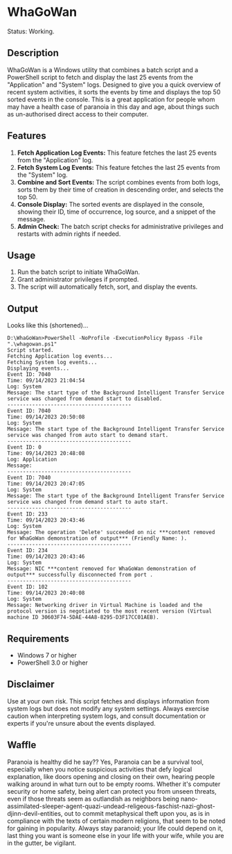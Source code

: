 # WhaGoWan
Status: Working.

## Description
WhaGoWan is a Windows utility that combines a batch script and a PowerShell script to fetch and display the last 25 events from the "Application" and "System" logs. Designed to give you a quick overview of recent system activities, it sorts the events by time and displays the top 50 sorted events in the console. This is a great application for people whom may have a health case of paranoia in this day and age, about things such as un-authorised direct access to their computer.

## Features

1. **Fetch Application Log Events:** This feature fetches the last 25 events from the "Application" log.
2. **Fetch System Log Events:** This feature fetches the last 25 events from the "System" log.
3. **Combine and Sort Events:** The script combines events from both logs, sorts them by their time of creation in descending order, and selects the top 50.
4. **Console Display:** The sorted events are displayed in the console, showing their ID, time of occurrence, log source, and a snippet of the message.
5. **Admin Check:** The batch script checks for administrative privileges and restarts with admin rights if needed.

## Usage

1. Run the batch script to initiate WhaGoWan.
2. Grant administrator privileges if prompted.
3. The script will automatically fetch, sort, and display the events.

## Output
Looks like this (shortened)...
```
D:\WhaGoWan>PowerShell -NoProfile -ExecutionPolicy Bypass -File ".\whagowan.ps1"
Script started.
Fetching Application log events...
Fetching System log events...
Displaying events...
Event ID: 7040
Time: 09/14/2023 21:04:54
Log: System
Message: The start type of the Background Intelligent Transfer Service service was changed from demand start to disabled.
----------------------------------------
Event ID: 7040
Time: 09/14/2023 20:50:08
Log: System
Message: The start type of the Background Intelligent Transfer Service service was changed from auto start to demand start.
----------------------------------------
Event ID: 0
Time: 09/14/2023 20:48:08
Log: Application
Message:
----------------------------------------
Event ID: 7040
Time: 09/14/2023 20:47:05
Log: System
Message: The start type of the Background Intelligent Transfer Service service was changed from demand start to auto start.
----------------------------------------
Event ID: 233
Time: 09/14/2023 20:43:46
Log: System
Message: The operation 'Delete' succeeded on nic ***content removed for WhaGoWan demonstration of output*** (Friendly Name: ).
----------------------------------------
Event ID: 234
Time: 09/14/2023 20:43:46
Log: System
Message: NIC ***content removed for WhaGoWan demonstration of output*** successfully disconnected from port .
----------------------------------------
Event ID: 102
Time: 09/14/2023 20:40:08
Log: System
Message: Networking driver in Virtual Machine is loaded and the protocol version is negotiated to the most recent version (Virtual machine ID 30603F74-5DAE-44A8-8295-D3F17CC01AEB).
```


## Requirements

- Windows 7 or higher
- PowerShell 3.0 or higher

## Disclaimer

Use at your own risk. This script fetches and displays information from system logs but does not modify any system settings. Always exercise caution when interpreting system logs, and consult documentation or experts if you're unsure about the events displayed.

## Waffle
Paranoia is healthy did he say?? Yes, Paranoia can be a survival tool, especially when you notice suspicious activities that defy logical explanation, like doors opening and closing on their own, hearing people walking around in what turn out to be empty rooms. Whether it's computer security or home safety, being alert can protect you from unseen threats, even if those threats seem as outlandish as neighbors being nano-assimilated-sleeper-agent-quazi-undead-religeous-faschist-nazi-ghost-djinn-devil-entities, out to commit metaphysical theft upon you, as is in compliance with the texts of certain modern religions, that seem to be noted for gaining in popularity. Always stay paranoid; your life could depend on it, last thing you want is someone else in your life with your wife, while you are in the gutter, be vigilant.
